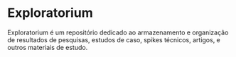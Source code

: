 # Exploratorium
Exploratorium é um repositório dedicado ao armazenamento e organização de resultados de pesquisas, estudos de caso, spikes técnicos, artigos, e outros materiais de estudo.
